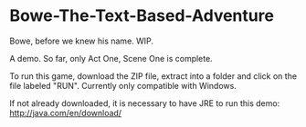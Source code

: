 # Bowe-The-Text-Based-Adventure
Bowe, before we knew his name. WIP.

A demo. So far, only Act One, Scene One is complete.

To run this game, download the ZIP file, extract into a folder and click on the file labeled "RUN". Currently only compatible with Windows.

If not already downloaded, it is necessary to have JRE to run this demo: http://java.com/en/download/
